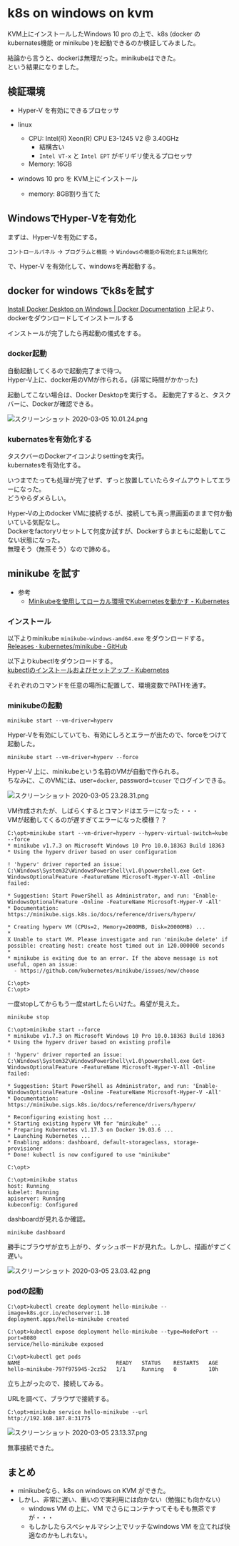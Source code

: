 # k8s on windows on kvm

KVM上にインストールしたWindows 10 pro の上で、k8s (docker の kubernates機能 or minikube )を起動できるのか検証してみました。

結論から言うと、dockerは無理だった。minikubeはできた。  
という結果になりました。


## 検証環境

- Hyper-V を有効にできるプロセッサ

- linux
  - CPU: Intel(R) Xeon(R) CPU E3-1245 V2 @ 3.40GHz
    - 結構古い
    - `Intel VT-x` と `Intel EPT` がギリギリ使えるプロセッサ
  - Memory: 16GB
- windows 10 pro を KVM上にインストール
  - memory: 8GB割り当てた

## WindowsでHyper-Vを有効化

まずは、Hyper-Vを有効にする。

`コントロールパネル` -> `プログラムと機能` -> `Windowsの機能の有効化または無効化`

で、Hyper-V を有効化して、windowsを再起動する。


## docker for windows でk8sを試す

[Install Docker Desktop on Windows \| Docker Documentation](https://docs.docker.com/docker-for-windows/install/#install-docker-desktop-for-windows-desktop-app)
上記より、dockerをダウンロードしてインストールする

インストールが完了したら再起動の儀式をする。

### docker起動

自動起動してくるので起動完了まで待つ。  
Hyper-V上に、docker用のVMが作られる。(非常に時間がかかった)

起動してこない場合は、Docker Desktopを実行する。
起動完了すると、タスクバーに、Dockerが確認できる。

![スクリーンショット 2020-03-05 10.01.24.png](:storage/45c02d73-d2f1-41d6-a344-96a9a795208e/823f0700.png)

### kubernatesを有効化する

タスクバーのDockerアイコンよりsettingを実行。  
kubernatesを有効化する。

いつまでたっても処理が完了せず、ずっと放置していたらタイムアウトしてエラーになった。  
どうやらダメらしい。  

Hyper-Vの上のdocker VMに接続するが、接続しても真っ黒画面のままで何か動いている気配なし。  
Dockerをfactoryリセットして何度か試すが、Dockerすらまともに起動してこない状態になった。  
無理そう（無茶そう）なので諦める。


## minikube を試す

- 参考
  - [Minikubeを使用してローカル環境でKubernetesを動かす - Kubernetes](https://kubernetes.io/ja/docs/setup/learning-environment/minikube/#%e3%82%af%e3%82%a4%e3%83%83%e3%82%af%e3%82%b9%e3%82%bf%e3%83%bc%e3%83%88)

### インストール

以下よりminikube `minikube-windows-amd64.exe` をダウンロードする。
[Releases · kubernetes/minikube · GitHub](https://github.com/kubernetes/minikube/releases)

以下よりkubectlをダウンロードする。  
[kubectlのインストールおよびセットアップ - Kubernetes](https://kubernetes.io/ja/docs/tasks/tools/install-kubectl/#windows%e3%81%b8kubectl%e3%82%92%e3%82%a4%e3%83%b3%e3%82%b9%e3%83%88%e3%83%bc%e3%83%ab%e3%81%99%e3%82%8b)

それぞれのコマンドを任意の場所に配置して、環境変数でPATHを通す。

### minikubeの起動

```
minikube start --vm-driver=hyperv
```

Hyper-Vを有効にしていても、有効にしろとエラーが出たので、forceをつけて起動した。

```
minikube start --vm-driver=hyperv --force
```

Hyper-V 上に、minikubeという名前のVMが自動で作られる。  
ちなみに、このVMには、user=`docker`, password=`tcuser` でログインできる。

![スクリーンショット 2020-03-05 23.28.31.png](:storage/45c02d73-d2f1-41d6-a344-96a9a795208e/979b5136.png)

VM作成されたが、しばらくするとコマンドはエラーになった・・・  
VMが起動してくるのが遅すぎてエラーになった模様？？

```
C:\opt>minikube start --vm-driver=hyperv --hyperv-virtual-switch=kube --force
* minikube v1.7.3 on Microsoft Windows 10 Pro 10.0.18363 Build 18363
* Using the hyperv driver based on user configuration

! 'hyperv' driver reported an issue: C:\Windows\System32\WindowsPowerShell\v1.0\powershell.exe Get-WindowsOptionalFeature -FeatureName Microsoft-Hyper-V-All -Online failed:

* Suggestion: Start PowerShell as Administrator, and run: 'Enable-WindowsOptionalFeature -Online -FeatureName Microsoft-Hyper-V -All'
* Documentation: https://minikube.sigs.k8s.io/docs/reference/drivers/hyperv/

* Creating hyperv VM (CPUs=2, Memory=2000MB, Disk=20000MB) ...
*
X Unable to start VM. Please investigate and run 'minikube delete' if possible: creating host: create host timed out in 120.000000 seconds
*
* minikube is exiting due to an error. If the above message is not useful, open an issue:
  - https://github.com/kubernetes/minikube/issues/new/choose

C:\opt>
C:\opt>
```

一度stopしてからもう一度startしたらいけた。希望が見えた。

```
minikube stop
```

```
C:\opt>minikube start --force
* minikube v1.7.3 on Microsoft Windows 10 Pro 10.0.18363 Build 18363
* Using the hyperv driver based on existing profile

! 'hyperv' driver reported an issue: C:\Windows\System32\WindowsPowerShell\v1.0\powershell.exe Get-WindowsOptionalFeature -FeatureName Microsoft-Hyper-V-All -Online failed:

* Suggestion: Start PowerShell as Administrator, and run: 'Enable-WindowsOptionalFeature -Online -FeatureName Microsoft-Hyper-V -All'
* Documentation: https://minikube.sigs.k8s.io/docs/reference/drivers/hyperv/

* Reconfiguring existing host ...
* Starting existing hyperv VM for "minikube" ...
* Preparing Kubernetes v1.17.3 on Docker 19.03.6 ...
* Launching Kubernetes ...
* Enabling addons: dashboard, default-storageclass, storage-provisioner
* Done! kubectl is now configured to use "minikube"

C:\opt>
```

```
C:\opt>minikube status
host: Running
kubelet: Running
apiserver: Running
kubeconfig: Configured
```

dashboardが見れるか確認。

```
minikube dashboard
```
勝手にブラウザが立ち上がり、ダッシュボードが見れた。しかし、描画がすごく遅い。

![スクリーンショット 2020-03-05 23.03.42.png](:storage/45c02d73-d2f1-41d6-a344-96a9a795208e/d275f1a3.png)



### podの起動

```
C:\opt>kubectl create deployment hello-minikube --image=k8s.gcr.io/echoserver:1.10
deployment.apps/hello-minikube created

C:\opt>kubectl expose deployment hello-minikube --type=NodePort --port=8080
service/hello-minikube exposed

C:\opt>kubectl get pods
NAME                              READY   STATUS    RESTARTS   AGE
hello-minikube-797f975945-2cz52   1/1     Running   0          10h

```

立ち上がったので、接続してみる。  

URLを調べて、ブラウザで接続する。

```
C:\opt>minikube service hello-minikube --url
http://192.168.187.8:31775
```

![スクリーンショット 2020-03-05 23.13.37.png](:storage/45c02d73-d2f1-41d6-a344-96a9a795208e/8842ff65.png)

無事接続できた。


## まとめ

- minikubeなら、k8s on windows on KVM ができた。
- しかし、非常に遅い、重いので実利用には向かない（勉強にも向かない）
  - windows VM の上に、VM でさらにコンテナってそもそも無茶ですが・・・
  - もしかしたらスペシャルマシン上でリッチなwindows VM を立てれば快適なのかもしれない。
